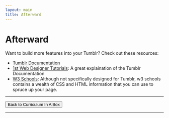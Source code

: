 ```yaml
---
layout: main
title: Afterward
---
```


# Afterward

Want to build more features into your Tumblr? Check out these resources:
- [Tumblr Documentation](http://www.tumblr.com/docs/en/custom_themes)
- [1st Web Designer Tutorials](http://www.1stwebdesigner.com/tutorials/how-to-create-tumblr-theme/): A great explaination of the Tumblr Documentation
- [W3 Schools](http://www.w3schools.com/): Although not specifically designed for Tumblr, w3 schools contains a wealth of CSS and HTML information that you can use to spruce up your page.

---

<div class="row">
  <div class="col-md-1">
    <a href="http://mcwic.github.io/htmlblocks"><button type="button" class="btn btn-primary btn-lg">Back to Curriculum In A Box</button></a>
  </div>
</div>

---